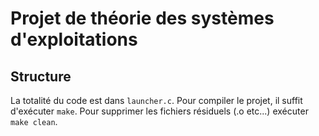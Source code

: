 # Projet de théorie des systèmes d'exploitations

## Structure

La totalité du code est dans `launcher.c`.
Pour compiler le projet, il suffit d'exécuter `make`.
Pour supprimer les fichiers résiduels (.o etc...) exécuter `make clean`.
